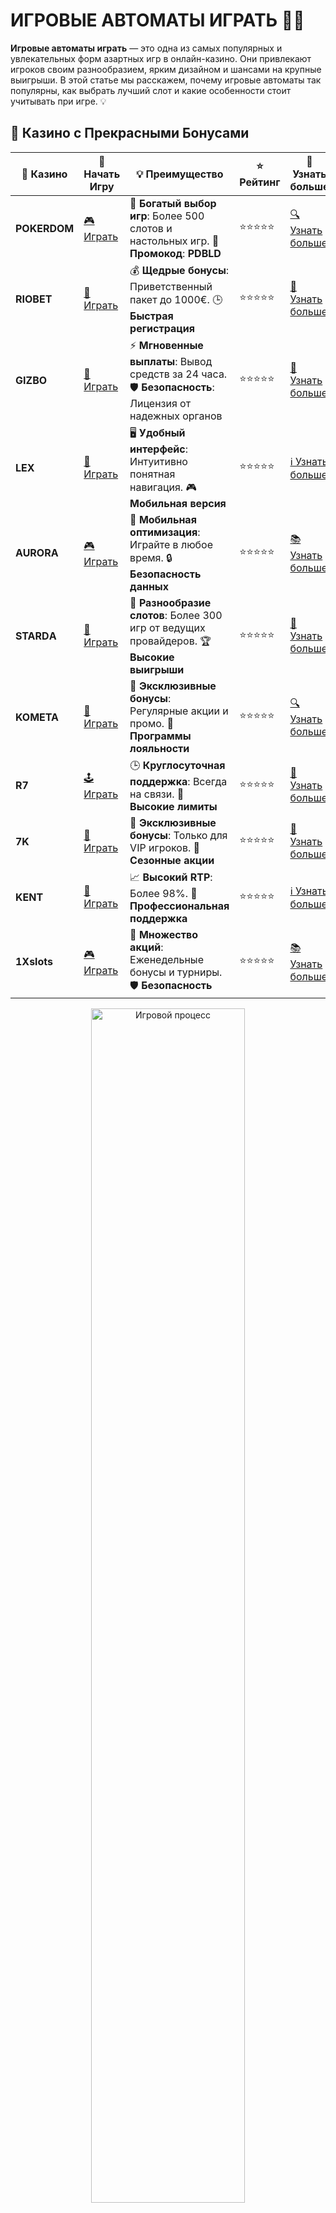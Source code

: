 # ИГРОВЫЕ АВТОМАТЫ ИГРАТЬ 🎰💥

**Игровые автоматы играть** — это одна из самых популярных и увлекательных форм азартных игр в онлайн-казино. Они привлекают игроков своим разнообразием, ярким дизайном и шансами на крупные выигрыши. В этой статье мы расскажем, почему игровые автоматы так популярны, как выбрать лучший слот и какие особенности стоит учитывать при игре. 💡

## 🌟 Казино с Прекрасными Бонусами

| 🎲 **Казино** | 🔗 **Начать Игру** | 💡 **Преимущество** | ⭐ **Рейтинг** | 🔗 **Узнать больше** |
|--------------|---------------------|---------------------|----------------|----------------------|
| **POKERDOM**  | [🎮 Играть](https://brandplay.link/4k77v2yx) | 🎉 **Богатый выбор игр**: Более 500 слотов и настольных игр. 🎁 **Промокод**: **PDBLD** | ⭐⭐⭐⭐⭐ | [🔍 Узнать больше](https://brandplay.link/4k77v2yx) |
| **RIOBET**    | [🎰 Играть](https://brandplay.link/7xBLTPyj) | 💰 **Щедрые бонусы**: Приветственный пакет до 1000€. 🕒 **Быстрая регистрация** | ⭐⭐⭐⭐⭐ | [📖 Узнать больше](https://brandplay.link/7xBLTPyj) |
| **GIZBO**     | [🎲 Играть](https://brandplay.link/bprXw4YV) | ⚡ **Мгновенные выплаты**: Вывод средств за 24 часа. 🛡️ **Безопасность**: Лицензия от надежных органов | ⭐⭐⭐⭐⭐ | [📝 Узнать больше](https://brandplay.link/bprXw4YV) |
| **LEX**       | [🤑 Играть](https://brandplay.link/zW4hdDFV) | 🖥️ **Удобный интерфейс**: Интуитивно понятная навигация. 🎮 **Мобильная версия** | ⭐⭐⭐⭐⭐ | [ℹ️ Узнать больше](https://brandplay.link/zW4hdDFV) |
| **AURORA**    | [🎮 Играть](https://10trafic-stat2.com/click/668546556bcc6313411604bd/6766/13032/subaccount) | 📱 **Мобильная оптимизация**: Играйте в любое время. 🔒 **Безопасность данных** | ⭐⭐⭐⭐⭐ | [📚 Узнать больше](https://10trafic-stat2.com/click/668546556bcc6313411604bd/6766/13032/subaccount) |
| **STARDА**    | [🎯 Играть](https://brandplay.link/fB7xwRFL) | 🎰 **Разнообразие слотов**: Более 300 игр от ведущих провайдеров. 🏆 **Высокие выигрыши** | ⭐⭐⭐⭐⭐ | [🔎 Узнать больше](https://brandplay.link/fB7xwRFL) |
| **KOMETA**    | [🎰 Играть](https://brandplay.link/8ZymQJV8) | 🎁 **Эксклюзивные бонусы**: Регулярные акции и промо. 🔄 **Программы лояльности** | ⭐⭐⭐⭐⭐ | [🔍 Узнать больше](https://brandplay.link/8ZymQJV8) |
| **R7**        | [🕹️ Играть](https://brandplay.link/bMd3Yjsw) | 🕒 **Круглосуточная поддержка**: Всегда на связи. 💸 **Высокие лимиты** | ⭐⭐⭐⭐⭐ | [📖 Узнать больше](https://brandplay.link/bMd3Yjsw) |
| **7K**        | [🎲 Играть](https://brandplay.link/BvQyFShp) | 🌟 **Эксклюзивные бонусы**: Только для VIP игроков. 🎉 **Сезонные акции** | ⭐⭐⭐⭐⭐ | [📝 Узнать больше](https://brandplay.link/BvQyFShp) |
| **KENT**      | [🤑 Играть](https://brandplay.link/Fv2WP3js) | 📈 **Высокий RTP**: Более 98%. 💼 **Профессиональная поддержка** | ⭐⭐⭐⭐⭐ | [ℹ️ Узнать больше](https://brandplay.link/Fv2WP3js) |
| **1Xslots**   | [🎮 Играть](https://brandplay.link/hSB1khtr) | 🎉 **Множество акций**: Еженедельные бонусы и турниры. 🛡️ **Безопасность** | ⭐⭐⭐⭐⭐ | [📚 Узнать больше](https://brandplay.link/hSB1khtr) |

<div align="center"> <img src="https://i.pinimg.com/originals/1d/b3/25/1db325483acbe642c6d4e6fdd73a4988.gif" alt="Игровой процесс" width="70%"> </div>
---

## 🚀 Быстрые Выигрыши и Поддержка

| 🎲 **Казино** | 🔗 **Начать Игру** | 💡 **Преимущество** | ⭐ **Рейтинг** | 🔗 **Узнать больше** |
|--------------|---------------------|---------------------|----------------|----------------------|
| **GAMA**      | [🎯 Играть](https://brandplay.link/j6NMKsDz) | 🔍 **Интуитивный интерфейс**: Легкость использования. 🏅 **Престижные турниры** | ⭐⭐⭐⭐☆ | [🔎 Узнать больше](https://brandplay.link/j6NMKsDz) |
| **ONION**     | [🎰 Играть](https://brandplay.link/zBGRVpQ9) | 🤑 **Низкие ставки**: Идеально для начинающих. 🔄 **Быстрые выводы** | ⭐⭐⭐⭐☆ | [🔍 Узнать больше](https://brandplay.link/zBGRVpQ9) |
| **ЧЕМПИОН**   | [🕹️ Играть](https://temon-gter.cfd/go/lRq?p80412p304504pcc44t17455) | 🏅 **Лояльная программа**: Награды за активность. 🎁 **Ежемесячные бонусы** | ⭐⭐⭐⭐☆ | [📖 Узнать больше](https://temon-gter.cfd/go/lRq?p80412p304504pcc44t17455) |
| **VAVADA**    | [🎲 Играть](https://vavadapartner.pro/?promo=ea5c9275-6854-4505-94fc-95ab18221945-linkb2) | 🚀 **Быстрая регистрация**: Начните играть мгновенно. 🔐 **Безопасные транзакции** | ⭐⭐⭐⭐☆ | [📝 Узнать больше](https://vavadapartner.pro/?promo=ea5c9275-6854-4505-94fc-95ab18221945-linkb2) |
| **FRIENDS**   | [🤑 Играть](https://gofriends.mba/linkb2) | 🤝 **Социальные игры**: Играйте с друзьями. 🌐 **Мультиплатформенность** | ⭐⭐⭐⭐☆ | [ℹ️ Узнать больше](https://gofriends.mba/linkb2) |
| **1WIN**      | [🎮 Играть](https://brandplay.link/smXVpBbG) | 🏆 **Спортивные ставки**: Широкий выбор видов спорта. 💵 **Высокие коэффициенты** | ⭐⭐⭐⭐☆ | [📚 Узнать больше](https://brandplay.link/smXVpBbG) |
| **DRIP**      | [🎯 Играть](https://drp-ircp01.com/c07e6a3db) | 🌐 **Инновационные игры**: Новейшие игровые технологии. 🛡️ **Высокая безопасность** | ⭐⭐⭐⭐☆ | [🔎 Узнать больше](https://drp-ircp01.com/c07e6a3db) |
| **JOYCASINO** | [🎰 Играть](https://rpc30.call2me.pro/?/ru/registration?apkpop=0&partner=p24970p3291217pc98f) | 🎁 **Приятные бонусы**: Ежедневные акции и подарки. 🕹️ **Разнообразие игр** | ⭐⭐⭐⭐☆ | [🔍 Узнать больше](https://rpc30.call2me.pro/?/ru/registration?apkpop=0&partner=p24970p3291217pc98f) |
| **PLAYFORTUNA** | [🎮 Играть](https://fortunapromo.net/alt/playfortuna/registration?0dc4a9362a71feb7e3f165fb8e766f70) | 🎉 **Регулярные акции**: Бонусы, фриспины и многое другое. 🏅 **Турниры** | ⭐⭐⭐⭐☆ | [📚 Узнать больше](https://fortunapromo.net/alt/playfortuna/registration?0dc4a9362a71feb7e3f165fb8e766f70) |
| **SYKAA**     | [🤑 Играть](https://s-two-way.com/?source=linkb2&pid=30697) | 💸 **Доступные ставки**: Идеально для новичков. 🎁 **Щедрые бонусы** | ⭐⭐⭐⭐☆ | [🔍 Узнать больше](https://s-two-way.com/?source=linkb2&pid=30697) |

<div align="center"> <img src="https://i.pinimg.com/originals/1d/b3/25/1db325483acbe642c6d4e6fdd73a4988.gif" alt="Игровой процесс" width="70%"> </div>

## Почему игровые автоматы так популярны? 🏆

1. **Легкость и простота**. Игровые автоматы не требуют сложных стратегий или опыта. Все, что вам нужно — это выбрать ставку и нажать кнопку "Spin". 🎮
2. **Большие выигрыши**. В слотах часто предлагаются прогрессивные джекпоты, которые могут стать по-настоящему огромными. 💰
3. **Разнообразие тем**. Слоты предлагают огромный выбор тем — от приключений и мифологии до классических фруктов и технологий. 🍒🔮
4. **Бонусы и фриспины**. Многие игровые автоматы предлагают бонусные раунды и фриспины, которые увеличивают шансы на выигрыш. 🎁

## Как выбрать лучший игровой автомат для игры? 🧐

Выбор игрового автомата — важный момент для успешной игры. Вот несколько факторов, которые стоит учитывать при выборе слота:

| Критерий                  | Описание                                                   |
|---------------------------|-----------------------------------------------------------|
| **RTP (Возврат игроку)**   | Выбирайте слоты с высоким RTP — это увеличивает ваши шансы на выигрыш. 📊 |
| **Бонусные функции**       | Обратите внимание на автоматы с бонусными раундами и фриспинами. 🎉 |
| **Тематика игры**          | Выбирайте слот с интересной темой, которая вам нравится. 🌟 |
| **Джекпот**                | Если вы хотите получить крупный выигрыш, ищите слоты с прогрессивными джекпотами. 💎 |

## Топ популярных игровых автоматов для игры 🎰

Вот список слотов, которые занимают высокие позиции в рейтингах игроков и предлагают увлекательные игры с отличными шансами на выигрыш:

| Игровой автомат           | Описание                                                   |
|---------------------------|-----------------------------------------------------------|
| **Starburst**              | Классический слот с яркими графиками и простыми функциями. 💎 |
| **Book of Ra**             | Захватывающий слот с египетской тематикой и крупными бонусами. 🏺 |
| **Gonzo's Quest**          | Интересный слот с бонусами и уникальной системой бесплатных вращений. 🔍 |
| **Sweet Bonanza**          | Красочный слот с фрукты и возможностью больших выигрышей. 🍭 |
| **Mega Moolah**            | Прогрессивный слот с джекпотом, который может достигать миллионов. 💰 |

## Советы по игре в игровые автоматы 🧠

1. **Начинайте с демо-режима**. Перед игрой на реальные деньги попробуйте демо-версию слота, чтобы понять, как работает игра. 🎮
2. **Установите бюджет**. Важно заранее решить, сколько денег вы готовы потратить. 💸
3. **Используйте бонусы**. Многие казино предлагают бонусы, которые можно использовать для игры в слоты, увеличив ваши шансы на выигрыш. 🎁
4. **Обратите внимание на волатильность**. Слоты с высокой волатильностью могут давать более крупные выигрыши, но реже. ⚖️

## Преимущества игры в игровые автоматы 🏅

- **Простота и удобство**: Нет необходимости в сложных стратегиях — просто наслаждайтесь игрой. 🎰
- **Большие выигрыши**: Возможность выигрыша крупных сумм, особенно если играете в слоты с джекпотами. 💎
- **Разнообразие**: Огромный выбор слотов с разными темами и бонусами. 🎉
- **Бонусы**: Множество казино предлагают бонусы для игроков, которые делают ставки в слотах. 🎁

## Заключение 🚀

**Игровые автоматы играть** — это отличный способ насладиться азартными играми в онлайн-казино. В них легко войти, а также есть шанс на крупные выигрыши благодаря бонусам и джекпотам. 🎰

Если вы хотите получить яркие впечатления от игры и шанс на выигрыш, слоты — это то, что вам нужно! Удачи и не забывайте устанавливать бюджет для игры. 💸🎉
